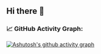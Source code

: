 ## Hi there 👋

### 📈 GitHub Activity Graph:
[![Ashutosh's github activity graph](https://github-readme-activity-graph.vercel.app/graph?username=Garuda-Ya&bg_color=000218&line=e6f7e3&color=e6f7e3&area=true&area_color=000218&point=57f657)](https://github.com/ashutosh00710/github-readme-activity-graph)

